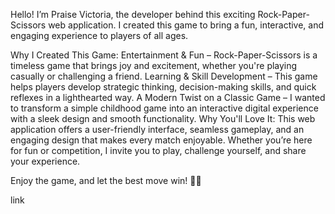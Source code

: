 Hello! I’m Praise Victoria, the developer behind this exciting Rock-Paper-Scissors web application. I created this game to bring a fun, interactive, and engaging experience to players of all ages.

Why I Created This Game:
Entertainment & Fun – Rock-Paper-Scissors is a timeless game that brings joy and excitement, whether you're playing casually or challenging a friend.
Learning & Skill Development – This game helps players develop strategic thinking, decision-making skills, and quick reflexes in a lighthearted way.
A Modern Twist on a Classic Game – I wanted to transform a simple childhood game into an interactive digital experience with a sleek design and smooth functionality.
Why You'll Love It:
This web application offers a user-friendly interface, seamless gameplay, and an engaging design that makes every match enjoyable. Whether you’re here for fun or competition, I invite you to play, challenge yourself, and share your experience.

Enjoy the game, and let the best move win! 🚀🎉





link 

